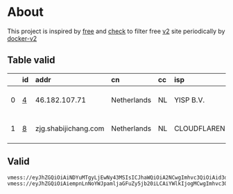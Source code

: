 
# About

This project is inspired by [free](https://github.com/freefq/free) and [check](https://github.com/yeahwu/check) to filter free [v2](https://github.com/v2fly/v2ray-core) site periodically by [docker-v2](https://hub.docker.com/r/v2ray/official)

    

## Table valid
|    | id                 | addr                 | cn          | cc   | isp           | ip                     | chatgpt          |
|---:|:-------------------|:---------------------|:------------|:-----|:--------------|:-----------------------|:-----------------|
|  0 | [4](config/4.json) | 46.182.107.71        | Netherlands | NL   | YISP B.V.     | 154.84.1.193           | Yes (Region: NL) |
|  1 | [8](config/8.json) | zjg.shabijichang.com | Netherlands | NL   | CLOUDFLARENET | 2a09:bac1:5560::20a:2a | Yes (Region: NL) |

## Valid
```
vmess://eyJhZGQiOiAiNDYuMTgyLjEwNy43MSIsICJhaWQiOiA2NCwgImhvc3QiOiAid3d3LjM2MzE4MTgxLnh5eiIsICJpZCI6ICIzNzVlNzBmMC01ZDQ2LTQ3NmYtOGQ2OS0wZmIzNWM1NTQ4YTkiLCAibmV0IjogIndzIiwgInBhdGgiOiAiL3BhdGgvMTY5MTA1NzU5ODY4MCIsICJwb3J0IjogNDQzLCAicHMiOiAiZ2l0aHViLmNvbS9mcmVlZnEgLSBcdTgzNzdcdTUxNzAgIDQiLCAidGxzIjogInRscyIsICJ0eXBlIjogImF1dG8iLCAic2VjdXJpdHkiOiAiYXV0byIsICJza2lwLWNlcnQtdmVyaWZ5IjogdHJ1ZSwgInNuaSI6ICIifQ==
vmess://eyJhZGQiOiAiempnLnNoYWJpamljaGFuZy5jb20iLCAiYWlkIjogMCwgImhvc3QiOiAiempnLnNoYWJpamljaGFuZy5jb20iLCAiaWQiOiAiMTY0NzgwOTItZWVjZC00NTc3LTg5ZmMtOWIxMmM1YmUxOGRkIiwgIm5ldCI6ICJ3cyIsICJwYXRoIjogIi8iLCAicG9ydCI6IDgwLCAicHMiOiAiZ2l0aHViLmNvbS9mcmVlZnEgLSBcdTdmOGVcdTU2ZmRDbG91ZEZsYXJlXHU1MTZjXHU1M2Y4Q0ROXHU4MjgyXHU3MGI5IDgiLCAidGxzIjogIiIsICJ0eXBlIjogImF1dG8iLCAic2VjdXJpdHkiOiAiYXV0byIsICJza2lwLWNlcnQtdmVyaWZ5IjogdHJ1ZSwgInNuaSI6ICIifQ==
```

